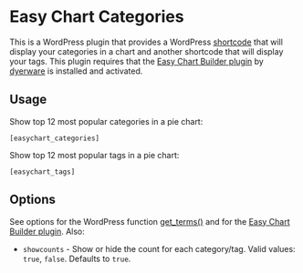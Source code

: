 Easy Chart Categories
===
This is a WordPress plugin that provides a WordPress [shortcode](http://codex.wordpress.org/Shortcode) that will display your categories in a chart and another shortcode that will display your tags.  This plugin requires that the [Easy Chart Builder plugin](http://wordpress.org/extend/plugins/easy-chart-builder/) by [dyerware](http://profiles.wordpress.org/users/dyerware/) is installed and activated.

Usage
---
Show top 12 most popular categories in a pie chart:

    [easychart_categories]

Show top 12 most popular tags in a pie chart:

    [easychart_tags]

Options
---
See options for the WordPress function [get_terms()](http://codex.wordpress.org/Function_Reference/get_terms) and for the [Easy Chart Builder plugin](http://www.dyerware.com/main/products/easy-chart-builder-plugin-parameters.html).  Also:

- `showcounts` - Show or hide the count for each category/tag.  Valid values:  `true`, `false`.  Defaults to `true`.
